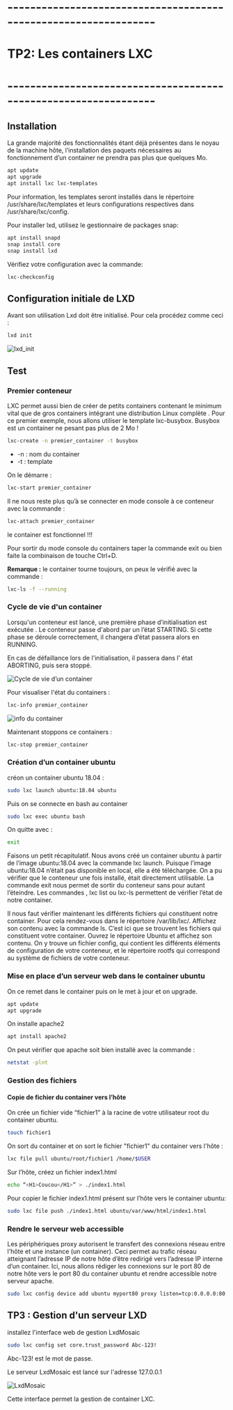 # ----------------------------------------------------------------

# TP2: Les containers LXC

# ----------------------------------------------------------------


## Installation

La grande majorité des fonctionnalités étant déjà présentes dans le noyau de la machine hôte, l’installation des paquets nécessaires au fonctionnement d’un container  ne prendra pas plus que quelques Mo.

```bash
apt update
apt upgrade
apt install lxc lxc-templates
```

Pour information, les templates seront installés dans le répertoire  /usr/share/lxc/templates et leurs configurations respectives dans /usr/share/lxc/config.

Pour installer lxd, utilisez le gestionnaire de packages snap:

```bash
apt install snapd
snap install core
snap install lxd
```

Vérifiez votre configuration avec la commande:

```bash
lxc-checkconfig
```
## Configuration initiale de LXD

Avant son utilisation Lxd doit être initialisé. Pour cela procédez comme ceci :

```bash
lxd init
```

  ![lxd_init](assets/lxd_init.png)

## Test

### Premier conteneur

LXC permet aussi bien de créer de petits containers contenant le minimum vital que de gros containers intégrant une distribution Linux complète . Pour ce premier exemple, nous allons utiliser le template  lxc-busybox. Busybox est un container ne pesant pas plus de 2 Mo !

```bash
lxc-create -n premier_container -t busybox
```
- -n : nom du container
- -t : template

On le démarre :
```bash
lxc-start premier_container
```

Il ne nous reste plus qu’à se connecter en mode console à ce conteneur avec la commande :
```bash
lxc-attach premier_container
```

le container est fonctionnel !!!

Pour sortir du mode console du containers taper la commande exit ou bien faite  la combinaison de touche Ctrl+D.

**Remarque :**
le container tourne toujours, on peux le vérifié avec la commande :
```bash
lxc-ls -f --running
```

### Cycle de vie d'un container
Lorsqu'un conteneur est lancé, une première phase d’initialisation est exécutée . Le conteneur passe d'abord par un l’état STARTING. Si cette phase se déroule correctement, il changera d’état passera alors en RUNNING.

En cas de défaillance lors de l'initialisation, il passera dans l’ état ABORTING, puis sera stoppé.

  ![Cycle de vie d’un container](assets/vie.png)

Pour visualiser l'état du containers :
```bash
lxc-info premier_container
```
  ![info du container](assets/info-container.png)

Maintenant stoppons ce containers :
```bash
lxc-stop premier_container
```
### Création d’un container ubuntu

créon un container  ubuntu 18.04 :

```bash
sudo lxc launch ubuntu:18.04 ubuntu
```

Puis on se connecte en bash au container

```bash
sudo lxc exec ubuntu bash
```
On quitte avec :
```bash
exit
```
Faisons un petit récapitulatif. Nous avons créé un container ubuntu à partir de l’image ubuntu:18.04 avec la commande lxc launch. Puisque l’image ubuntu:18.04  n’était pas disponible en local, elle a été téléchargée.  On a pu vérifier que le conteneur une fois installé, était directement utilisable. La commande exit nous permet de sortir du conteneur sans pour autant l’éteindre. Les commandes , lxc list ou lxc-ls permettent de vérifier l’état de notre container.

Il nous faut vérifier maintenant les différents fichiers qui constituent notre container. Pour cela rendez-vous dans le répertoire  /var/lib/lxc/. Affichez son contenu avec la commande ls. C’est ici que se trouvent les fichiers qui constituent votre container. Ouvrez le répertoire Ubuntu et affichez son contenu. On y trouve un fichier config, qui contient les différents éléments de configuration de votre conteneur, et le répertoire rootfs qui correspond au système de fichiers de votre conteneur.

### Mise en place d’un serveur web dans le container ubuntu

On ce remet dans le container puis on le met à jour et on upgrade.
```bash
apt update
apt upgrade
```

On installe apache2
```bash
apt install apache2
```
On peut vérifier que apache soit bien installé avec la commande :
```bash
netstat -plnt
```

### Gestion des fichiers

#### Copie de fichier du container vers l’hôte

On crée un fichier vide “fichier1” à la racine de votre utilisateur root du container ubuntu.

```bash
touch fichier1
```
On sort du container et on sort le fichier "fichier1" du container vers l'hôte :
```bash
lxc file pull ubuntu/root/fichier1 /home/$USER
```
Sur l’hôte, créez un fichier index1.html
```bash
echo “<H1>Coucou</H1>” > ./index1.html
```

Pour copier le fichier index1.html présent sur l’hôte vers le container ubuntu:
```bash
sudo lxc file push ./index1.html ubuntu/var/www/html/index1.html
```
### Rendre le serveur web accessible
Les périphériques proxy autorisent le transfert des connexions réseau entre l'hôte et une instance (un container). Ceci permet au trafic réseau atteignant l’adresse IP de notre hôte d’être redirigé vers l’adresse IP interne d’un container.
Ici, nous allons rédiger les connexions sur le port 80 de notre hôte vers le port 80 du container ubuntu et rendre accessible notre serveur apache.

```bash
sudo lxc config device add ubuntu myport80 proxy listen=tcp:0.0.0.0:80 connect=tcp:127.0.0.1:80
```

## TP3 : Gestion d'un serveur LXD

installez l'interface web de gestion LxdMosaic

```bash
sudo lxc config set core.trust_password Abc-123!
```
Abc-123! est le mot de passe.

Le serveur LxdMosaic est lancé sur l'adresse 127.0.0.1

  ![LxdMosaic](assets/LXdMosaic.png)

Cette interface permet la gestion de container LXC.
